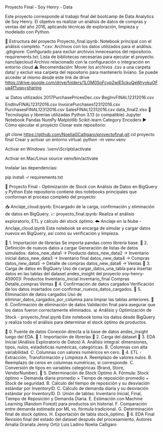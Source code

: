 Proyecto Final - Soy Henry - Data 

Este proyecto corresponde al trabajo final del bootcamp de Data Analytics de Soy Henry. El objetivo es realizar un análisis de datos de compras y ventas del año 2016, aplicando técnicas de exploración, limpieza y modelado con Python.

📁 Estructura del proyecto
Proyecto_final.ipynb: Notebook principal con el análisis completo.
*.csv: Archivos con los datos utilizados para el análisis.
.gitignore: Configurado para excluir archivos innecesarios del repositorio.
requirements.txt: Lista de bibliotecas necesarias para ejecutar el proyecto.
nanclajecloud Archivo relacionado con la configuración o integración en entorno cloud
⚠️ Recomendación: Mover los archivos .csv a una carpeta data/ y excluir esa carpeta del repositorio para mantenerlo liviano.
Se puede acceder al mismo desde este link de drive https://drive.google.com/drive/folders/1LOM0SoFcyp2wlE5ckuQeWrvvkuOFua4f?usp=sharing


📊 Datos utilizados
2017PurchasePricesDec.csv
BegInvFINAL12312016.csv
EndInvFINAL12312016.csv
InvoicePurchases12312016.csv
PurchasesFINAL12312016.csv
SalesFINAL12312016.csv
data_final2.xlsx
🧪 Tecnologías y librerías utilizadas
Python 3.13 (o compatible)
Jupyter Notebook
Pandas
NumPy
Matplotlib
Scikit-learn
Category Encoders
▶️ Cómo ejecutar el proyecto
Clonar este repositorio:

git clone https://github.com/NoeliaGCalligaro/proyectofinal.git
cd proyecto final 
Crear y activar un entorno virtual: python -m venv venv

Activar en Windows
.\venv\Scripts\activate

Activar en Mac/Linux
source venv/bin/activate

Instalar las dependencias:

pip install -r requirements.txt

🧠 Proyecto Final - Optimización de Stock con Análisis de Datos en BigQuery y Python
Este repositorio contiene dos notebooks principales que conforman el proceso completo del proyecto:

📥 Anclaje_cloud.ipynb: Encargado de la carga, confirmación y eliminación de datos en BigQuery.
📈 proyecto_final.ipynb: Realiza el análisis exploratorio, ETL y cálculo del stock óptimo.
☁️ Anclaje en la Nube - Anclaje_cloud.ipynb
Este notebook se encarga de simular y cargar datos nuevos en BigQuery, así como su verificación y limpieza.

🔹 1. Importación de librerías
Se importa pandas como librería base.
🔹 2. Definición de nuevos datos a cargar
Generación de listas de datos simulados:
datos_new_data1 → Producto
datos_new_data2 → Inventario inicial
datos_new_data3 → Inventario final
datos_new_data4 → Compras
datos_new_data5 → Detalle de compras
datos_new_data6 → Ventas
🔹 3. Carga de datos en BigQuery
Uso de cargar_datos_una_tabla para insertar datos en las tablas del dataset andes_insight del proyecto soy-henry-459003:
Productos
Inventario_inicial
Inventario_final
Compras
Detalle_compras
Ventas
🔹 4. Confirmación de datos cargados
Verificación de los datos insertados con confirmar_nuevos_datos_cargados.
🔹 5. Eliminación de datos cargados
Uso de eliminar_datos_cargados_por_columna para limpiar las tablas anteriores.
🔹 6. Confirmación de eliminación de datos
Validación final para asegurar que los datos fueron correctamente eliminados.
📊 Análisis y Optimización de Stock - proyecto_final.ipynb
Este notebook toma los datos desde BigQuery y realiza todo el análisis para determinar el stock óptimo de productos.

🔹 0. Fuente de datos
Conexión directa a la base de datos andes_insight luego del EDA.
🔹 1. Importación de librerías
🔹 2. Carga del dataset
🔹 3. EDA Inicial (Análisis Exploratorio de Datos)
A. Análisis integral: dimensiones, tipos, nulos, estadísticas numéricas, categóricas.
B. Columnas con alta variabilidad.
C. Columnas con valores numéricos en cero.
🔹 4. ETL - Extracción, Transformación y Limpieza
A. Reemplazo de valores nulos.
B. Reemplazo de ceros en columnas numéricas, si corresponde.
C. Conversión de tipos en variables categóricas (Brand, Store, VendorNumber).
🔹 5. Determinación de Stock Óptimo
A. Fórmula: Stock óptimo = Demanda diaria promedio × Tiempo de reposición promedio + Stock de seguridad.
B. Cálculo del tiempo de reposición y su desviación estándar por InventoryID.
C. Cálculo de demanda diaria y su desviación estándar por InventoryID.
D. Unión de tablas: Inventario Inicial, Final, Tiempo de Reposición y Demanda Diaria.
E. Estimación con Machine Learning (Random Forest) para productos sin historial.
F. Comparación entre demanda estimada por ML vs. fórmula tradicional.
G. Determinación final de stock óptimo.
H. Exportación de tabla stock_óptimo.
🔹 6. EDA Final
Revisión final del estado del dataset después del procesamiento.
Autores
Amalia Granata
Jenny Ortiz
Luis Ladino
Noelia Calligaro
